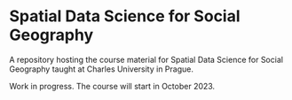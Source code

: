 # Spatial Data Science for Social Geography

A repository hosting the course material for Spatial Data Science for Social Geography taught at  Charles University in Prague.

Work in progress. The course will start in October 2023.